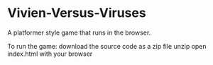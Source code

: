 # Vivien-Versus-Viruses
A platformer style game that runs in the browser.

To run the game:
download the source code as a zip file
unzip
open index.html with your browser
